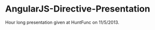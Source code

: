 AngularJS-Directive-Presentation
================================

Hour long presentation given at HuntFunc on 11/5/2013.
